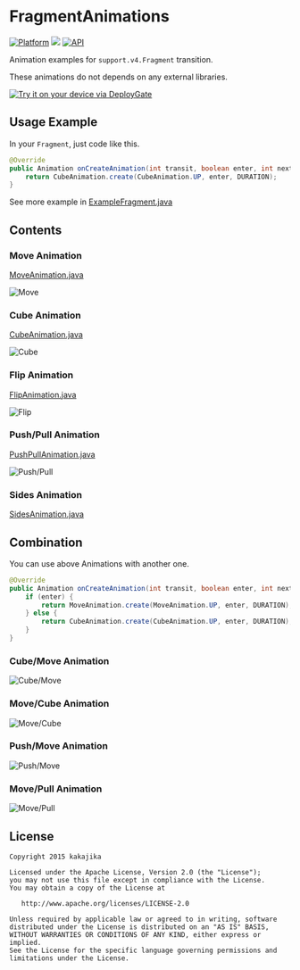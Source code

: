 # FragmentAnimations

[![Platform](https://img.shields.io/badge/platform-android-green.svg)](http://developer.android.com/index.html)
<img src="https://img.shields.io/badge/license-Apache 2.0-green.svg?style=flat">
[![API](https://img.shields.io/badge/API-4%2B-yellow.svg?style=flat)](https://android-arsenal.com/api?level=4)

Animation examples for `support.v4.Fragment` transition.

These animations do not depends on any external libraries.

[<img src="https://dply.me/h7azvd/button/large" alt="Try it on your device via DeployGate">](https://dply.me/h7azvd)

## Usage Example

In your `Fragment`, just code like this.

```java
@Override
public Animation onCreateAnimation(int transit, boolean enter, int nextAnim) {
    return CubeAnimation.create(CubeAnimation.UP, enter, DURATION);
}
```

See more example in [ExampleFragment.java](https://github.com/kakajika/FragmentAnimations/blob/master/app/src/main/java/com/labo/kaji/fragmentanimations/example/ExampleFragment.java)

## Contents

### Move Animation

[MoveAnimation.java](https://github.com/kakajika/FragmentAnimations/blob/master/fragmentanimations/src/main/java/com/labo/kaji/fragmentanimations/animation/MoveAnimation.java)

![Move](https://raw.githubusercontent.com/wiki/kakajika/FragmentAnimations/images/move.gif)

### Cube Animation

[CubeAnimation.java](https://github.com/kakajika/FragmentAnimations/blob/master/fragmentanimations/src/main/java/com/labo/kaji/fragmentanimations/animation/CubeAnimation.java)

![Cube](https://raw.githubusercontent.com/wiki/kakajika/FragmentAnimations/images/cube.gif)

### Flip Animation

[FlipAnimation.java](https://github.com/kakajika/FragmentAnimations/blob/master/fragmentanimations/src/main/java/com/labo/kaji/fragmentanimations/animation/FlipAnimation.java)

![Flip](https://raw.githubusercontent.com/wiki/kakajika/FragmentAnimations/images/flip.gif)

### Push/Pull Animation

[PushPullAnimation.java](https://github.com/kakajika/FragmentAnimations/blob/master/fragmentanimations/src/main/java/com/labo/kaji/fragmentanimations/animation/PushPullAnimation.java)

![Push/Pull](https://raw.githubusercontent.com/wiki/kakajika/FragmentAnimations/images/pushpull.gif)

### Sides Animation

[SidesAnimation.java](https://github.com/kakajika/FragmentAnimations/blob/master/fragmentanimations/src/main/java/com/labo/kaji/fragmentanimations/animation/SidesAnimation.java)

## Combination

You can use above Animations with another one.

```java
@Override
public Animation onCreateAnimation(int transit, boolean enter, int nextAnim) {
    if (enter) {
        return MoveAnimation.create(MoveAnimation.UP, enter, DURATION);
    } else {
        return CubeAnimation.create(CubeAnimation.UP, enter, DURATION);
    }
}
```

### Cube/Move Animation

![Cube/Move](https://raw.githubusercontent.com/wiki/kakajika/FragmentAnimations/images/cubemove.gif)

### Move/Cube Animation

![Move/Cube](https://raw.githubusercontent.com/wiki/kakajika/FragmentAnimations/images/movecube.gif)

### Push/Move Animation

![Push/Move](https://raw.githubusercontent.com/wiki/kakajika/FragmentAnimations/images/pushmove.gif)

### Move/Pull Animation

![Move/Pull](https://raw.githubusercontent.com/wiki/kakajika/FragmentAnimations/images/movepull.gif)

## License

    Copyright 2015 kakajika

    Licensed under the Apache License, Version 2.0 (the "License");
    you may not use this file except in compliance with the License.
    You may obtain a copy of the License at

       http://www.apache.org/licenses/LICENSE-2.0

    Unless required by applicable law or agreed to in writing, software
    distributed under the License is distributed on an "AS IS" BASIS,
    WITHOUT WARRANTIES OR CONDITIONS OF ANY KIND, either express or implied.
    See the License for the specific language governing permissions and
    limitations under the License.
